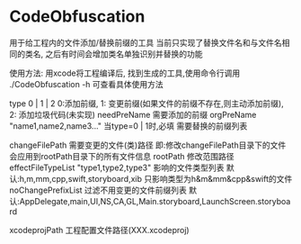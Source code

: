 # CodeObfuscation
用于给工程内的文件添加/替换前缀的工具  当前只实现了替换文件名和与文件名相同的类名, 之后有时间会增加类名单独识别并替换的功能

使用方法: 用xcode将工程编译后, 找到生成的工具,使用命令行调用 ./CodeObfuscation -h 可查看具体使用方法



type     0 | 1 | 2     0:添加前缀, 1: 变更前缀(如果文件的前缀不存在,则主动添加前缀), 2: 添加垃圾代码(未实现)
needPreName   需要添加的前缀
orgPreName   "name1,name2,name3..."   当type=0 | 1时,必填  需要替换的前缀列表

changeFilePath   需要变更的文件(类)路径   即:修改changeFilePath目录下的文件会应用到rootPath目录下的所有文件信息
rootPath         修改范围路径
effectFileTypeList   "type1,type2,type3"   影响的文件类型列表   默认:h,m,mm,cpp,swift,storyboard,xib  只影响类型为h&m&mm&cpp&swift的文件
noChangePrefixList   过滤不用变更的文件前缀列表    默认:AppDelegate,main,UI,NS,CA,GL,Main.storyboard,LaunchScreen.storyboard

xcodeprojPath     工程配置文件路径(XXX.xcodeproj)
